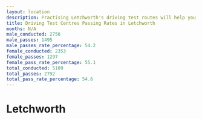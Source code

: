 ```yaml
---
layout: location
description: Practising Letchworth's driving test routes will help you become more confident in your gear-changing abilities.
title: Driving Test Centres Passing Rates in Letchworth
months: N/A
male_conducted: 2756
male_passes: 1495
male_passes_rate_percentage: 54.2
female_conducted: 2353
female_passes: 1297
female_pass_rate_percentage: 55.1
total_conducted: 5109
total_passes: 2792
total_pass_rate_percentage: 54.6
---
```


# Letchworth
